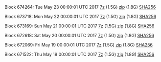 Block 674264: Tue May 23 00:00:01 UTC 2017 [7z](https://transfer.sh/GEX3b/bootstrap.dat.20170523.7z) (1.5G) [zip](https://transfer.sh/yCtGG/bootstrap.dat.20170523.zip) (1.8G) [SHA256](https://transfer.sh/Vp7wO/sha256.txt)

Block 673718: Mon May 22 00:00:01 UTC 2017 [7z](https://transfer.sh/iWejl/bootstrap.dat.20170522.7z) (1.5G) [zip](https://transfer.sh/QR1l1/bootstrap.dat.20170522.zip) (1.8G) [SHA256](https://transfer.sh/98cVu/sha256.txt)

Block 673169: Sun May 21 00:00:01 UTC 2017 [7z](https://transfer.sh/X0RRo/bootstrap.dat.20170521.7z) (1.5G) [zip](https://transfer.sh/k6INO/bootstrap.dat.20170521.zip) (1.8G) [SHA256](https://transfer.sh/mO36X/sha256.txt)

Block 672618: Sat May 20 00:00:01 UTC 2017 [7z](https://transfer.sh/oZgK6/bootstrap.dat.20170520.7z) (1.5G) [zip](https://transfer.sh/LJe3Q/bootstrap.dat.20170520.zip) (1.8G) [SHA256](https://transfer.sh/cv0SC/sha256.txt)

Block 672069: Fri May 19 00:00:01 UTC 2017 [7z](https://transfer.sh/haRhw/bootstrap.dat.20170519.7z) (1.5G) [zip](https://transfer.sh/MQ6q2/bootstrap.dat.20170519.zip) (1.8G) [SHA256](https://transfer.sh/7XwUV/sha256.txt)

Block 671522: Thu May 18 00:00:01 UTC 2017 [7z](https://transfer.sh/mjOmy/bootstrap.dat.20170518.7z) (1.5G) [zip](https://transfer.sh/2Lohn/bootstrap.dat.20170518.zip) (1.8G) [SHA256](https://transfer.sh/S1Ey4/sha256.txt)
